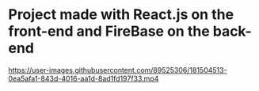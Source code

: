 # Project made with React.js on the front-end and FireBase on the back-end

https://user-images.githubusercontent.com/89525306/181504513-0ea5afa1-843d-4016-aa1d-8ad1fd197f33.mp4
